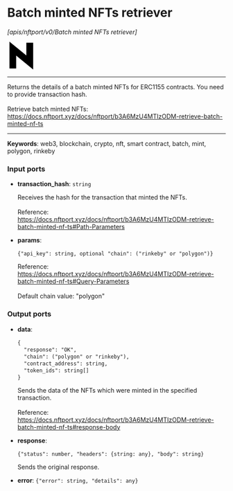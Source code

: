 # Batch minted NFTs retriever

_[apis/nftport/v0/Batch minted NFTs retriever]_

![icon](</assets/icons/352b98b2-6df6-4a21-93e1-a31cf5b9311d.png>)

---

Returns the details of a batch minted NFTs for ERC1155 contracts. You need to provide transaction hash.<br>
<br>
Retrieve batch minted NFTs:<br>
https://docs.nftport.xyz/docs/nftport/b3A6MzU4MTIzODM-retrieve-batch-minted-nf-ts<br>

---

__Keywords__: web3, blockchain, crypto, nft, smart contract, batch, mint, polygon, rinkeby

### Input ports

* __transaction_hash__: ` string `

    Receives the hash for the transaction that minted the NFTs.<br>
    <br>
    Reference:<br>
    https://docs.nftport.xyz/docs/nftport/b3A6MzU4MTIzODM-retrieve-batch-minted-nf-ts#Path-Parameters<br>


* __params__: 
    ```
    {"api_key": string, optional "chain": ("rinkeby" or "polygon")}
    ```

    Reference:<br>
    https://docs.nftport.xyz/docs/nftport/b3A6MzU4MTIzODM-retrieve-batch-minted-nf-ts#Query-Parameters<br>
    <br>
    Default chain value: "polygon"<br>

### Output ports

* __data__: 
    ```
    {
      "response": "OK",
      "chain": ("polygon" or "rinkeby"),
      "contract_address": string,
      "token_ids": string[]
    }
    ```

    Sends the data of the NFTs which were minted in the specified transaction.<br>
    <br>
    Reference:<br>
    https://docs.nftport.xyz/docs/nftport/b3A6MzU4MTIzODM-retrieve-batch-minted-nf-ts#response-body<br>


* __response__: 
    ```
    {"status": number, "headers": {string: any}, "body": string}
    ```

    Sends the original response.<br>


* __error__: ` {"error": string, "details": any} `

